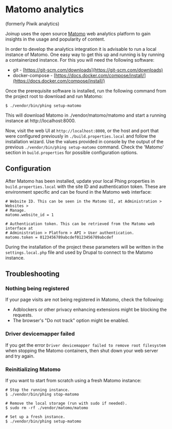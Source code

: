 # Matomo analytics

(formerly Piwik analytics)

Joinup uses the open source [Matomo](https://matomo.org/) web analytics platform
to gain insights in the usage and popularity of content.

In order to develop the analytics integration it is advisable to run a local
instance of Matomo. One easy way to get this up and running is by running a
containerized instance. For this you will need the following software:

- git - [https://git-scm.com/downloads](https://git-scm.com/downloads)
- docker-compose - [https://docs.docker.com/compose/install/](https://docs.docker.com/compose/install/)

Once the prerequisite software is installed, run the following command from the
project root to download and run Matomo:

```
$ ./vendor/bin/phing setup-matomo
```

This will download Matomo in ./vendor/matomo/matomo and start a running instance
at http://localhost:8000.

Now, visit the web UI at `http://localhost:8000`, or the host and port that were
configured previously in `./build.properties.local` and follow the installation
wizard. Use the values provided in console by the output of the previous
`./vendor/bin/phing setup-matomo` command. Check the 'Matomo' section in
`build.properties` for possible configuration options.

## Configuration

After Matomo has been installed, update your local Phing properties in
`build.properties.local` with the site ID and authentication token. These are
environment specific and can be found in the Matomo web interface:

```
# Website ID. This can be seen in the Matomo UI, at Administration > Websites >
# Manage.
matomo.website_id = 1

# Authentication token. This can be retrieved from the Matomo web interface at
# Administration > Platform > API > User authentication.
matomo.token = 0123456789abcdef0123456789abcdef
```

During the installation of the project these parameters will be written in the
`settings.local.php` file and used by Drupal to connect to the Matomo instance.

## Troubleshooting

### Nothing being registered

If your page visits are not being registered in Matomo, check the following:

* Adblockers or other privacy enhancing extensions might be blocking the
  requests.
* The browser's "Do not track" option might be enabled.

### Driver devicemapper failed

If you get the error `Driver devicemapper failed to remove root filesystem` when
stopping the Matomo containers, then shut down your web server and try again.

### Reinitializing Matomo

If you want to start from scratch using a fresh Matomo instance:

```
# Stop the running instance.
$ ./vendor/bin/phing stop-matomo

# Remove the local storage (run with sudo if needed).
$ sudo rm -rf ./vendor/matomo/matomo

# Set up a fresh instance.
$ ./vendor/bin/phing setup-matomo
```
